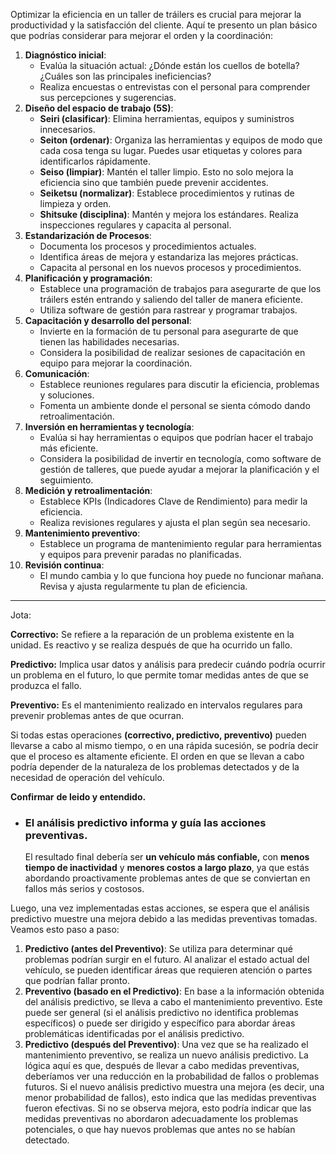 Optimizar la eficiencia en un taller de tráilers es crucial para mejorar la productividad y la satisfacción del cliente. Aquí te presento un plan básico que podrías considerar para mejorar el orden y la coordinación:

1. **Diagnóstico inicial**:
   - Evalúa la situación actual: ¿Dónde están los cuellos de botella? ¿Cuáles son las principales ineficiencias?
   - Realiza encuestas o entrevistas con el personal para comprender sus percepciones y sugerencias.
2. **Diseño del espacio de trabajo (5S)**:
   - **Seiri (clasificar)**: Elimina herramientas, equipos y suministros innecesarios.
   - **Seiton (ordenar)**: Organiza las herramientas y equipos de modo que cada cosa tenga su lugar. Puedes usar etiquetas y colores para identificarlos rápidamente.
   - **Seiso (limpiar)**: Mantén el taller limpio. Esto no solo mejora la eficiencia sino que también puede prevenir accidentes.
   - **Seiketsu (normalizar)**: Establece procedimientos y rutinas de limpieza y orden.
   - **Shitsuke (disciplina)**: Mantén y mejora los estándares. Realiza inspecciones regulares y capacita al personal.
3. **Estandarización de Procesos**:
   - Documenta los procesos y procedimientos actuales.
   - Identifica áreas de mejora y estandariza las mejores prácticas.
   - Capacita al personal en los nuevos procesos y procedimientos.
4. **Planificación y programación**:
   - Establece una programación de trabajos para asegurarte de que los tráilers estén entrando y saliendo del taller de manera eficiente.
   - Utiliza software de gestión para rastrear y programar trabajos.
5. **Capacitación y desarrollo del personal**:
   - Invierte en la formación de tu personal para asegurarte de que tienen las habilidades necesarias.
   - Considera la posibilidad de realizar sesiones de capacitación en equipo para mejorar la coordinación.
6. **Comunicación**:
   - Establece reuniones regulares para discutir la eficiencia, problemas y soluciones.
   - Fomenta un ambiente donde el personal se sienta cómodo dando retroalimentación.
7. **Inversión en herramientas y tecnología**:
   - Evalúa si hay herramientas o equipos que podrían hacer el trabajo más eficiente.
   - Considera la posibilidad de invertir en tecnología, como software de gestión de talleres, que puede ayudar a mejorar la planificación y el seguimiento.
8. **Medición y retroalimentación**:
   - Establece KPIs (Indicadores Clave de Rendimiento) para medir la eficiencia.
   - Realiza revisiones regulares y ajusta el plan según sea necesario.
9. **Mantenimiento preventivo**:
   - Establece un programa de mantenimiento regular para herramientas y equipos para prevenir paradas no planificadas.
10. **Revisión continua**:
    - El mundo cambia y lo que funciona hoy puede no funcionar mañana. Revisa y ajusta regularmente tu plan de eficiencia.

---

 Jota: 

**Correctivo:** Se refiere a la reparación de un problema existente en la unidad. Es reactivo y se realiza después de que ha ocurrido un fallo.

**Predictivo:** Implica usar datos y análisis para predecir cuándo podría ocurrir un problema en el futuro, lo que permite tomar medidas antes de que se produzca el fallo.

**Preventivo:** Es el mantenimiento realizado en intervalos regulares para prevenir problemas antes de que ocurran.

 Si todas estas operaciones **(correctivo, predictivo, preventivo)** pueden llevarse a cabo al mismo tiempo, o en una rápida sucesión, se podría decir que el proceso es altamente eficiente. El orden en que se llevan a cabo podría depender de la naturaleza de los problemas detectados y de la necesidad de operación del vehículo.

**Confirmar** **de leido y entendido.**

- ### **El análisis predictivo informa y guía las acciones preventivas.**

  El resultado final debería ser **un vehículo más confiable,** con **menos tiempo de inactividad** y **menores costos a largo plazo**, ya que estás abordando proactivamente problemas antes de que se conviertan en fallos más serios y costosos.

Luego, una vez implementadas estas acciones, se espera que el análisis predictivo muestre una mejora debido a las medidas preventivas tomadas. Veamos esto paso a paso:

1. **Predictivo (antes del Preventivo)**: Se utiliza para determinar qué problemas podrían surgir en el futuro. Al analizar el estado actual del vehículo, se pueden identificar áreas que requieren atención o partes que podrían fallar pronto.
2. **Preventivo (basado en el Predictivo)**: En base a la información obtenida del análisis predictivo, se lleva a cabo el mantenimiento preventivo. Este puede ser general (si el análisis predictivo no identifica problemas específicos) o puede ser dirigido y específico para abordar áreas problemáticas identificadas por el análisis predictivo.
3. **Predictivo (después del Preventivo)**: Una vez que se ha realizado el mantenimiento preventivo, se realiza un nuevo análisis predictivo. La lógica aquí es que, después de llevar a cabo medidas preventivas, deberíamos ver una reducción en la probabilidad de fallos o problemas futuros. Si el nuevo análisis predictivo muestra una mejora (es decir, una menor probabilidad de fallos), esto indica que las medidas preventivas fueron efectivas. Si no se observa mejora, esto podría indicar que las medidas preventivas no abordaron adecuadamente los problemas potenciales, o que hay nuevos problemas que antes no se habían detectado.